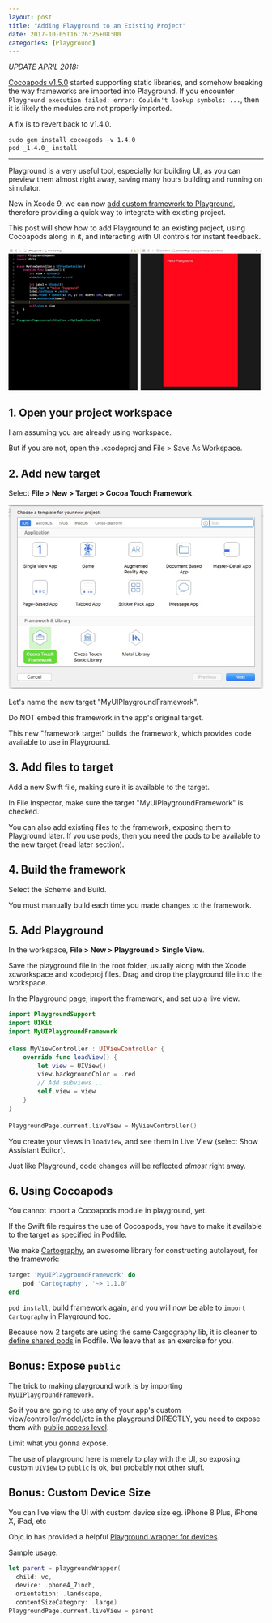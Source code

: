 ```yaml
---
layout: post
title: "Adding Playground to an Existing Project"
date: 2017-10-05T16:26:25+08:00
categories: [Playground]
---
```


_UPDATE APRIL 2018:_

[Cocoapods v1.5.0](http://blog.cocoapods.org/CocoaPods-1.5.0/) started supporting static libraries, and somehow breaking the way frameworks are imported into Playground. If you encounter `Playground execution failed: error: Couldn't lookup symbols: ...`, then it is likely the modules are not properly imported.

A fix is to revert back to v1.4.0.

```
sudo gem install cocoapods -v 1.4.0
pod _1.4.0_ install
```

---

Playground is a very useful tool, especially for building UI, as you can preview them almost right away, saving many hours building and running on simulator.

New in Xcode 9, we can now [add custom framework to Playground](http://help.apple.com/xcode/mac/9.0/#/devc9b33111c), therefore providing a quick way to integrate with existing project.

This post will show how to add Playground to an existing project, using Cocoapods along in it, and interacting with UI controls for instant feedback.

![](/images/xcode-playground-ui-live.jpg)

## 1. Open your project workspace

I am assuming you are already using workspace.

But if you are not, open the .xcodeproj and File > Save As Workspace.

## 2. Add new target

Select **File > New > Target > Cocoa Touch Framework**.

![](/images/xcode-template-ios-cocoa-touch-framework.jpg)

Let's name the new target "MyUIPlaygroundFramework".

Do NOT embed this framework in the app's original target.

This new "framework target" builds the framework, which provides code available to use in Playground.

## 3. Add files to target

Add a new Swift file, making sure it is available to the target.

In File Inspector, make sure the target "MyUIPlaygroundFramework" is checked.

You can also add existing files to the framework, exposing them to Playground later. If you use pods, then you need the pods to be available to the new target (read later section).

## 4. Build the framework

Select the Scheme and Build.

You must manually build each time you made changes to the framework.

## 5. Add Playground

In the workspace, **File > New > Playground > Single View**.

Save the playground file in the root folder, usually along with the Xcode xcworkspace and xcodeproj files. Drag and drop the playground file into the workspace.

In the Playground page, import the framework, and set up a live view.

```swift
import PlaygroundSupport
import UIKit
import MyUIPlaygroundFramework

class MyViewController : UIViewController {
    override func loadView() {
        let view = UIView()
        view.backgroundColor = .red
        // Add subviews ...
        self.view = view
    }
}

PlaygroundPage.current.liveView = MyViewController()
```

You create your views in `loadView`, and see them in Live View (select Show Assistant Editor).

Just like Playground, code changes will be reflected _almost_ right away.

## 6. Using Cocoapods

You cannot import a Cocoapods module in playground, yet.

If the Swift file requires the use of Cocoapods, you have to make it available to the target as specified in Podfile.

We make [Cartography](https://github.com/robb/Cartography), an awesome library for constructing autolayout, for the framework:

```ruby
target 'MyUIPlaygroundFramework' do
    pod 'Cartography', '~> 1.1.0'
end
```

`pod install`, build framework again, and you will now be able to `import Cartography` in Playground too.

Because now 2 targets are using the same Cargography lib, it is cleaner to [define shared pods](https://www.natashatherobot.com/cocoapods-installing-same-pod-multiple-targets/) in Podfile. We leave that as an exercise for you.

## Bonus: Expose `public`

The trick to making playground work is by importing `MyUIPlaygroundFramework`.

So if you are going to use any of your app's custom view/controller/model/etc in the playground DIRECTLY, you need to expose them with [public access level](/2017/04/20/access-levels-in-swift/).

Limit what you gonna expose.

The use of playground here is merely to play with the UI, so exposing custom `UIView` to `public` is ok, but probably not other stuff.

## Bonus: Custom Device Size

You can live view the UI with custom device size eg. iPhone 8 Plus, iPhone X, iPad, etc

Objc.io has provided a helpful [Playground wrapper for devices](https://github.com/objcio/S01E51-playground-driven-development-at-kickstarter/blob/master/MyPlayground.playground/Sources/playground-wrapper.swift).

Sample usage:

```swift
let parent = playgroundWrapper(
  child: vc,
  device: .phone4_7inch,
  orientation: .landscape,
  contentSizeCategory: .large)
PlaygroundPage.current.liveView = parent
```
